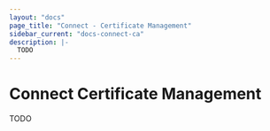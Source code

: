 ```yaml
---
layout: "docs"
page_title: "Connect - Certificate Management"
sidebar_current: "docs-connect-ca"
description: |-
  TODO
---
```


# Connect Certificate Management

TODO
